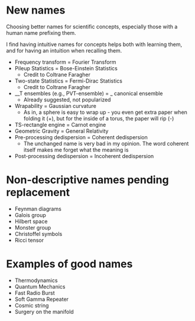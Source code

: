 # New names
Choosing better names for scientific concepts, especially those with a human name prefixing them.

I find having intuitive names for concepts helps both with learning them, and for having an intuition when recalling them.

- Frequency transform = Fourier Transform
- Pileup Statistics = Bose-Einstein Statistics
    - Credit to Coltrane Faragher
- Two-state Statistics = Fermi-Dirac Statistics
    - Credit to Coltrane Faragher
- \_\_T ensembles (e.g., PVT-ensemble) = \_ canonical ensemble
    - Already suggested, not popularized
- Wrapability = Gaussian curvature
    - As in, a sphere is easy to wrap up - you even get extra paper when folding it (+), but for the inside of a torus, the paper will rip (-)
- TS-rectangle engine = Carnot engine
- Geometric Gravity = General Relativity
- Pre-processing dedispersion = Coherent dedispersion
    - The unchanged name is very bad in my opinion. The word coherent itself makes me forget what the meaning is
- Post-processing dedispersion = Incoherent dedispersion

# Non-descriptive names pending replacement

- Feynman diagrams
- Galois group
- Hilbert space
- Monster group
- Christoffel symbols
- Ricci tensor

# Examples of good names

- Thermodynamics
- Quantum Mechanics
- Fast Radio Burst
- Soft Gamma Repeater
- Cosmic string
- Surgery on the manifold
